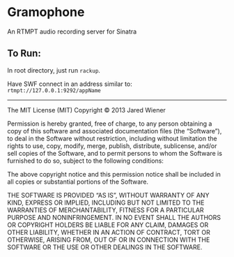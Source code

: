 Gramophone
==========

An RTMPT audio recording server for Sinatra

To Run:
-------
In root directory, just run `rackup`.

Have SWF connect in an address similar to:
`rtmpt://127.0.0.1:9292/appName`


-------------------

The MIT License (MIT)
Copyright © 2013 Jared Wiener

Permission is hereby granted, free of charge, to any person obtaining a copy of this software and associated documentation files (the “Software”), to deal in the Software without restriction, including without limitation the rights to use, copy, modify, merge, publish, distribute, sublicense, and/or sell copies of the Software, and to permit persons to whom the Software is furnished to do so, subject to the following conditions:

The above copyright notice and this permission notice shall be included in all copies or substantial portions of the Software.

THE SOFTWARE IS PROVIDED “AS IS”, WITHOUT WARRANTY OF ANY KIND, EXPRESS OR IMPLIED, INCLUDING BUT NOT LIMITED TO THE WARRANTIES OF MERCHANTABILITY, FITNESS FOR A PARTICULAR PURPOSE AND NONINFRINGEMENT. IN NO EVENT SHALL THE AUTHORS OR COPYRIGHT HOLDERS BE LIABLE FOR ANY CLAIM, DAMAGES OR OTHER LIABILITY, WHETHER IN AN ACTION OF CONTRACT, TORT OR OTHERWISE, ARISING FROM, OUT OF OR IN CONNECTION WITH THE SOFTWARE OR THE USE OR OTHER DEALINGS IN THE SOFTWARE.
